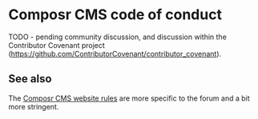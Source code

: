 # Composr CMS code of conduct #

TODO - pending community discussion, and discussion within the Contributor Covenant project (https://github.com/ContributorCovenant/contributor_covenant).

## See also ##

The [Composr CMS website rules](https://compo.sr/rules.htm) are more specific to the forum and a bit more stringent.
